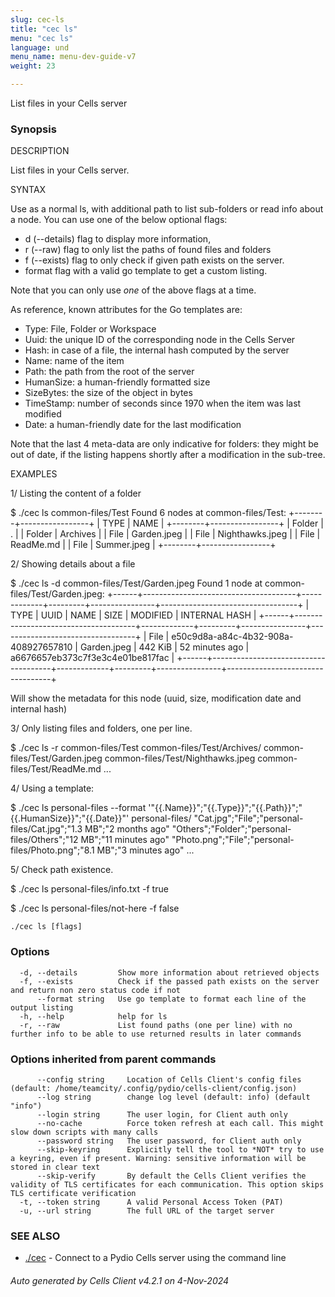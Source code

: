 ```yaml
---
slug: cec-ls
title: "cec ls"
menu: "cec ls"
language: und
menu_name: menu-dev-guide-v7
weight: 23

---
```

List files in your Cells server

### Synopsis


DESCRIPTION

  List files in your Cells server.

SYNTAX

  Use as a normal ls, with additional path to list sub-folders or read info about a node.
  You can use one of the below optional flags: 
   - d (--details) flag to display more information, 
   - r (--raw) flag to only list the paths of found files and folders
   - f (--exists) flag to only check if given path exists on the server.
   - format flag with a valid go template to get a custom listing.

  Note that you can only use *one* of the above flags at a time.

  As reference, known attributes for the Go templates are:
   - Type: File, Folder or Workspace
   - Uuid: the unique ID of the corresponding node in the Cells Server
   - Hash: in case of a file, the internal hash computed by the server 
   - Name: name of the item
   - Path: the path from the root of the server
   - HumanSize: a human-friendly formatted size
   - SizeBytes: the size of the object in bytes 
   - TimeStamp: number of seconds since 1970 when the item was last modified 
   - Date: a human-friendly date for the last modification

Note that the last 4 meta-data are only indicative for folders: they might be out of date, if the listing happens shortly after a modification in the sub-tree.

EXAMPLES

 1/ Listing the content of a folder
  
  $ ./cec ls common-files/Test
  Found 6 nodes at common-files/Test:
  +--------+-----------------+
  |  TYPE  |      NAME       |
  +--------+-----------------+
  | Folder | .               |
  | Folder | Archives        |
  | File   | Garden.jpeg     |
  | File   | Nighthawks.jpeg |
  | File   | ReadMe.md       |
  | File   | Summer.jpeg     |
  +--------+-----------------+

  
 2/ Showing details about a file
  
  $ ./cec ls -d common-files/Test/Garden.jpeg
  Found 1 node at common-files/Test/Garden.jpeg:
  +------+--------------------------------------+-------------+---------+----------------+----------------------------------+
  | TYPE |                 UUID                 |    NAME     |  SIZE   |    MODIFIED    |          INTERNAL HASH           |
  +------+--------------------------------------+-------------+---------+----------------+----------------------------------+
  | File | e50c9d8a-a84c-4b32-908a-408927657810 | Garden.jpeg | 442 KiB | 52 minutes ago | a6676657eb373c7f3e3c4e01be817fac |
  +------+--------------------------------------+-------------+---------+----------------+----------------------------------+
 
  Will show the metadata for this node (uuid, size, modification date and internal hash)
  
 3/ Only listing files and folders, one per line.
  
  $ ./cec ls -r common-files/Test
  common-files/Test/Archives/
  common-files/Test/Garden.jpeg
  common-files/Test/Nighthawks.jpeg
  common-files/Test/ReadMe.md
  ...
  
 4/ Using a template:

  $ ./cec ls personal-files --format '"{{.Name}}";"{{.Type}}";"{{.Path}}";"{{.HumanSize}}";"{{.Date}}"' personal-files/
  "Cat.jpg";"File";"personal-files/Cat.jpg";"1.3 MB";"2 months ago"
  "Others";"Folder";"personal-files/Others";"12 MB";"11 minutes ago"
  "Photo.png";"File";"personal-files/Photo.png";"8.1 MB";"3 minutes ago"
  ...
  
 5/ Check path existence.
  
  $ ./cec ls personal-files/info.txt -f
  true
  
  $ ./cec ls personal-files/not-here -f
  false



```
./cec ls [flags]
```

### Options

```
  -d, --details         Show more information about retrieved objects
  -f, --exists          Check if the passed path exists on the server and return non zero status code if not
      --format string   Use go template to format each line of the output listing
  -h, --help            help for ls
  -r, --raw             List found paths (one per line) with no further info to be able to use returned results in later commands
```

### Options inherited from parent commands

```
      --config string     Location of Cells Client's config files (default: /home/teamcity/.config/pydio/cells-client/config.json)
      --log string        change log level (default: info) (default "info")
      --login string      The user login, for Client auth only
      --no-cache          Force token refresh at each call. This might slow down scripts with many calls
      --password string   The user password, for Client auth only
      --skip-keyring      Explicitly tell the tool to *NOT* try to use a keyring, even if present. Warning: sensitive information will be stored in clear text
      --skip-verify       By default the Cells Client verifies the validity of TLS certificates for each communication. This option skips TLS certificate verification
  -t, --token string      A valid Personal Access Token (PAT)
  -u, --url string        The full URL of the target server
```

### SEE ALSO

* [./cec](./cec)	 - Connect to a Pydio Cells server using the command line

###### Auto generated by Cells Client v4.2.1 on 4-Nov-2024

